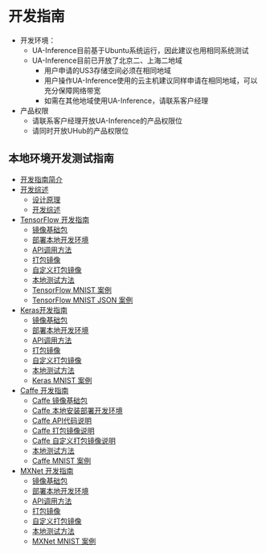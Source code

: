 

# 开发指南

  * 开发环境：
	  * UA-Inference目前基于Ubuntu系统运行，因此建议也用相同系统测试
	  * UA-Inference目前已开放了北京二、上海二地域
		* 用户申请的US3存储空间必须在相同地域
		* 用户操作UA-Inference使用的云主机建议同样申请在相同地域，可以充分保障网络带宽
		* 如需在其他地域使用UA-Inference，请联系客户经理
  * 产品权限
	* 请联系客户经理开放UA-Inference的产品权限位
	* 请同时开放UHub的产品权限位

## 本地环境开发测试指南

* [开发指南简介](uai-inference/guide/intro)
* [开发综述](uai-inference/guide/general)
    * [设计原理](uai-inference/guide/general/principle)
    * [开发综述](uai-inference/guide/general/dev-principle)
* [TensorFlow 开发指南](uai-inference/guide/tensorflow)
    * [镜像基础包](uai-inference/guide/tensorflow/packages)
    * [部署本地开发环境](uai-inference/guide/tensorflow/local)
    * [API调用方法](uai-inference/guide/tensorflow/coding)
    * [打包镜像](uai-inference/guide/tensorflow/pack)
    * [自定义打包镜像](uai-inference/guide/tensorflow/self-pack)
    * [本地测试方法](uai-inference/guide/tensorflow/test)
    * [TensorFlow MNIST 案例](uai-inference/guide/tensorflow/mnist)
    * [TensorFlow MNIST JSON 案例](uai-inference/guide/tensorflow/mnist-json)
* [Keras开发指南](uai-inference/guide/keras)
    * [镜像基础包](uai-inference/guide/keras/packages)
    * [部署本地开发环境](uai-inference/guide/keras/local)
    * [API调用方法](uai-inference/guide/keras/coding)
    * [打包镜像](uai-inference/guide/keras/pack)
    * [自定义打包镜像](uai-inference/guide/keras/self-pack)
    * [本地测试方法](uai-inference/guide/keras/test)
    * [Keras MNIST 案例](uai-inference/guide/keras/example)
* [Caffe 开发指南](uai-inference/guide/caffe)
    * [Caffe 镜像基础包](uai-inference/guide/caffe/packages)
    * [Caffe 本地安装部署开发环境](uai-inference/guide/caffe/local)
    * [Caffe API代码说明](uai-inference/guide/caffe/coding)
    * [Caffe 打包镜像说明](uai-inference/guide/caffe/pack)
    * [Caffe 自定义打包镜像说明](uai-inference/guide/caffe/self-pack)
    * [本地测试方法](uai-inference/guide/caffe/test)
    * [Caffe MNIST 案例](uai-inference/guide/caffe/example)
* [MXNet 开发指南](uai-inference/guide/mxnet)
    * [镜像基础包](uai-inference/guide/mxnet/packages)
    * [部署本地开发环境](uai-inference/guide/mxnet/local)
    * [API调用方法](uai-inference/guide/mxnet/coding)
    * [打包镜像](uai-inference/guide/mxnet/pack)
    * [自定义打包镜像](uai-inference/guide/mxnet/self-pack)
    * [本地测试方法](uai-inference/guide/mxnet/test)
    * [MXNet MNIST 案例](uai-inference/guide/mxnet/example)

